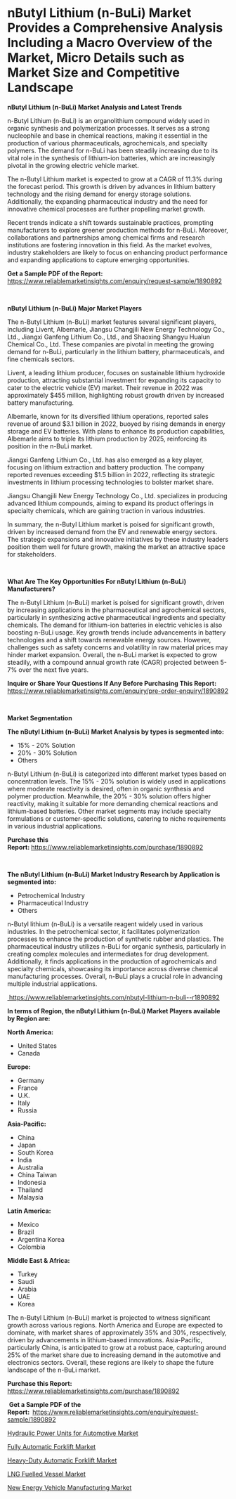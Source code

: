 <p><h1>nButyl Lithium (n-BuLi) Market Provides a Comprehensive Analysis Including a Macro Overview of the Market, Micro Details such as Market Size and Competitive Landscape</h1></p><p><strong>nButyl Lithium (n-BuLi) Market Analysis and Latest Trends</strong></p>
<p><p>n-Butyl Lithium (n-BuLi) is an organolithium compound widely used in organic synthesis and polymerization processes. It serves as a strong nucleophile and base in chemical reactions, making it essential in the production of various pharmaceuticals, agrochemicals, and specialty polymers. The demand for n-BuLi has been steadily increasing due to its vital role in the synthesis of lithium-ion batteries, which are increasingly pivotal in the growing electric vehicle market.</p><p>The n-Butyl Lithium market is expected to grow at a CAGR of 11.3% during the forecast period. This growth is driven by advances in lithium battery technology and the rising demand for energy storage solutions. Additionally, the expanding pharmaceutical industry and the need for innovative chemical processes are further propelling market growth. </p><p>Recent trends indicate a shift towards sustainable practices, prompting manufacturers to explore greener production methods for n-BuLi. Moreover, collaborations and partnerships among chemical firms and research institutions are fostering innovation in this field. As the market evolves, industry stakeholders are likely to focus on enhancing product performance and expanding applications to capture emerging opportunities.</p></p>
<p><strong>Get a Sample PDF of the Report:&nbsp;</strong> <a href="https://www.reliablemarketinsights.com/enquiry/request-sample/1890892?utm_campaign=2013&utm_medium=2&utm_source=Github&utm_content=ia&utm_term=04022025&utm_id=nbutyl-lithium-n-buli">https://www.reliablemarketinsights.com/enquiry/request-sample/1890892</a></p>
<p>&nbsp;</p>
<p><strong>nButyl Lithium (n-BuLi) Major Market Players</strong></p>
<p><p>The n-Butyl Lithium (n-BuLi) market features several significant players, including Livent, Albemarle, Jiangsu Changjili New Energy Technology Co., Ltd., Jiangxi Ganfeng Lithium Co., Ltd., and Shaoxing Shangyu Hualun Chemical Co., Ltd. These companies are pivotal in meeting the growing demand for n-BuLi, particularly in the lithium battery, pharmaceuticals, and fine chemicals sectors.</p><p>Livent, a leading lithium producer, focuses on sustainable lithium hydroxide production, attracting substantial investment for expanding its capacity to cater to the electric vehicle (EV) market. Their revenue in 2022 was approximately $455 million, highlighting robust growth driven by increased battery manufacturing.</p><p>Albemarle, known for its diversified lithium operations, reported sales revenue of around $3.1 billion in 2022, buoyed by rising demands in energy storage and EV batteries. With plans to enhance its production capabilities, Albemarle aims to triple its lithium production by 2025, reinforcing its position in the n-BuLi market.</p><p>Jiangxi Ganfeng Lithium Co., Ltd. has also emerged as a key player, focusing on lithium extraction and battery production. The company reported revenues exceeding $1.5 billion in 2022, reflecting its strategic investments in lithium processing technologies to bolster market share.</p><p>Jiangsu Changjili New Energy Technology Co., Ltd. specializes in producing advanced lithium compounds, aiming to expand its product offerings in specialty chemicals, which are gaining traction in various industries.</p><p>In summary, the n-Butyl Lithium market is poised for significant growth, driven by increased demand from the EV and renewable energy sectors. The strategic expansions and innovative initiatives by these industry leaders position them well for future growth, making the market an attractive space for stakeholders.</p></p>
<p>&nbsp;</p>
<p><strong>What Are The Key Opportunities For nButyl Lithium (n-BuLi) Manufacturers?</strong></p>
<p><p>The n-Butyl Lithium (n-BuLi) market is poised for significant growth, driven by increasing applications in the pharmaceutical and agrochemical sectors, particularly in synthesizing active pharmaceutical ingredients and specialty chemicals. The demand for lithium-ion batteries in electric vehicles is also boosting n-BuLi usage. Key growth trends include advancements in battery technologies and a shift towards renewable energy sources. However, challenges such as safety concerns and volatility in raw material prices may hinder market expansion. Overall, the n-BuLi market is expected to grow steadily, with a compound annual growth rate (CAGR) projected between 5-7% over the next five years.</p></p>
<p><strong>Inquire or Share Your Questions If Any Before Purchasing This Report:</strong> <a href="https://www.reliablemarketinsights.com/enquiry/pre-order-enquiry/1890892?utm_campaign=2013&utm_medium=2&utm_source=Github&utm_content=ia&utm_term=04022025&utm_id=nbutyl-lithium-n-buli">https://www.reliablemarketinsights.com/enquiry/pre-order-enquiry/1890892</a></p>
<p>&nbsp;</p>
<p><strong>Market Segmentation</strong></p>
<p><strong>The nButyl Lithium (n-BuLi) Market Analysis by types is segmented into:</strong></p>
<p><ul><li>15% - 20% Solution</li><li>20% - 30% Solution</li><li>Others</li></ul></p>
<p><p>n-Butyl Lithium (n-BuLi) is categorized into different market types based on concentration levels. The 15% - 20% solution is widely used in applications where moderate reactivity is desired, often in organic synthesis and polymer production. Meanwhile, the 20% - 30% solution offers higher reactivity, making it suitable for more demanding chemical reactions and lithium-based batteries. Other market segments may include specialty formulations or customer-specific solutions, catering to niche requirements in various industrial applications.</p></p>
<p><strong>Purchase this Report:&nbsp;</strong><a href="https://www.reliablemarketinsights.com/purchase/1890892?utm_campaign=2013&utm_medium=2&utm_source=Github&utm_content=ia&utm_term=04022025&utm_id=nbutyl-lithium-n-buli">https://www.reliablemarketinsights.com/purchase/1890892</a></p>
<p>&nbsp;</p>
<p><strong>The nButyl Lithium (n-BuLi) Market Industry Research by Application is segmented into:</strong></p>
<p><ul><li>Petrochemical Industry</li><li>Pharmaceutical Industry</li><li>Others</li></ul></p>
<p><p>n-Butyl lithium (n-BuLi) is a versatile reagent widely used in various industries. In the petrochemical sector, it facilitates polymerization processes to enhance the production of synthetic rubber and plastics. The pharmaceutical industry utilizes n-BuLi for organic synthesis, particularly in creating complex molecules and intermediates for drug development. Additionally, it finds applications in the production of agrochemicals and specialty chemicals, showcasing its importance across diverse chemical manufacturing processes. Overall, n-BuLi plays a crucial role in advancing multiple industrial applications.</p></p>
<p><a href="https://www.reliablemarketinsights.com/nbutyl-lithium-n-buli--r1890892?utm_campaign=2013&utm_medium=2&utm_source=Github&utm_content=ia&utm_term=04022025&utm_id=nbutyl-lithium-n-buli">&nbsp;https://www.reliablemarketinsights.com/nbutyl-lithium-n-buli--r1890892</a></p>
<p><strong>In terms of Region, the nButyl Lithium (n-BuLi) Market Players available by Region are:</strong></p>
<p>
    <p> <strong> North America: </strong>
        <ul>
            <li>United States</li>
            <li>Canada</li>
        </ul>
        </p> 
    <p> <strong> Europe: </strong>
        <ul>
            <li>Germany</li>
            <li>France</li>
            <li>U.K.</li>
            <li>Italy</li>
            <li>Russia</li>
        </ul>
        </p> 
    <p> <strong> Asia-Pacific: </strong>
        <ul>
            <li>China</li>
            <li>Japan</li>
            <li>South Korea</li>
            <li>India</li>
            <li>Australia</li>
            <li>China Taiwan</li>
            <li>Indonesia</li>
            <li>Thailand</li>
            <li>Malaysia</li>
        </ul>
        </p> 
    <p> <strong> Latin America: </strong>
        <ul>
            <li>Mexico</li>
            <li>Brazil</li>
            <li>Argentina Korea</li>
            <li>Colombia</li>
        </ul>
        </p> 
    <p> <strong> Middle East & Africa: </strong>
        <ul>
            <li>Turkey</li>
            <li>Saudi</li>
            <li>Arabia</li>
            <li>UAE</li>
            <li>Korea</li>
        </ul>
    </p>
    </p>
<p><p>The n-Butyl Lithium (n-BuLi) market is projected to witness significant growth across various regions. North America and Europe are expected to dominate, with market shares of approximately 35% and 30%, respectively, driven by advancements in lithium-based innovations. Asia-Pacific, particularly China, is anticipated to grow at a robust pace, capturing around 25% of the market share due to increasing demand in the automotive and electronics sectors. Overall, these regions are likely to shape the future landscape of the n-BuLi market.</p></p>
<p><strong>Purchase this Report: </strong><a href="https://www.reliablemarketinsights.com/purchase/1890892?utm_campaign=2013&utm_medium=2&utm_source=Github&utm_content=ia&utm_term=04022025&utm_id=nbutyl-lithium-n-buli">https://www.reliablemarketinsights.com/purchase/1890892</a></p>
<p>&nbsp;<strong>Get a Sample PDF of the Report:&nbsp;&nbsp;</strong><a href="https://www.reliablemarketinsights.com/enquiry/request-sample/1890892?utm_campaign=2013&utm_medium=2&utm_source=Github&utm_content=ia&utm_term=04022025&utm_id=nbutyl-lithium-n-buli">https://www.reliablemarketinsights.com/enquiry/request-sample/1890892</a></p>
<p><strong></strong></p>
<p><p><a href="https://www.linkedin.com/pulse/hydraulic-power-units-automotive-ecosystem-mapping-innovation-7ible?utm_campaign=2013&utm_medium=2&utm_source=Github&utm_content=ia&utm_term=04022025&utm_id=nbutyl-lithium-n-buli">Hydraulic Power Units for Automotive Market</a></p><p><a href="https://www.linkedin.com/pulse/fully-automatic-forklift-market-analysis-report-key-players-i8hmc?utm_campaign=2013&utm_medium=2&utm_source=Github&utm_content=ia&utm_term=04022025&utm_id=nbutyl-lithium-n-buli">Fully Automatic Forklift Market</a></p><p><a href="https://www.linkedin.com/pulse/informative-market-analysis-heavy-duty-automatic-forklift-krsrc?utm_campaign=2013&utm_medium=2&utm_source=Github&utm_content=ia&utm_term=04022025&utm_id=nbutyl-lithium-n-buli">Heavy-Duty Automatic Forklift Market</a></p><p><a href="https://www.linkedin.com/pulse/global-perspective-lng-fuelled-vessel-market-aforecastcagr-qi2ge?utm_campaign=2013&utm_medium=2&utm_source=Github&utm_content=ia&utm_term=04022025&utm_id=nbutyl-lithium-n-buli">LNG Fuelled Vessel Market</a></p><p><a href="https://www.linkedin.com/pulse/in-depth-analysis-new-energy-vehicle-manufacturing-market-1vgje?utm_campaign=2013&utm_medium=2&utm_source=Github&utm_content=ia&utm_term=04022025&utm_id=nbutyl-lithium-n-buli">New Energy Vehicle Manufacturing Market</a></p></p>